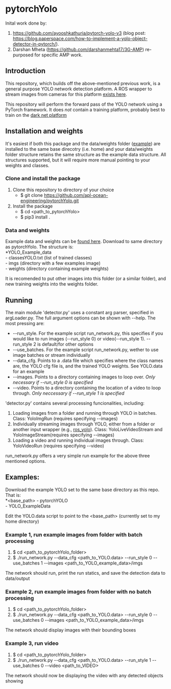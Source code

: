 # pytorchYolo
Inital work done by:

1. https://github.com/ayooshkathuria/pytorch-yolo-v3 (blog post: https://blog.paperspace.com/how-to-implement-a-yolo-object-detector-in-pytorch/).  
2. Darshan Mheta (https://github.com/darshanmehta17/3G-AMP) re-purposed for specific AMP work.

## Introduction

This repository, which builds off the above-mentioned previous work, is a general purpose YOLO network detection platform. A ROS wrapper to stream images from cameras for this platform [exists here](https://github.com/apl-ocean-engineering/ros_yolo).   
  
This repository will perform the forward pass of the YOLO network using a PyTorch framework. It does *not* contain a training platform, probably best to train on the [dark net platform](https://pjreddie.com/darknet/)  

## Installation and weights
It's easiest if both this package and the data/weights folder ([example](https://drive.google.com/drive/folders/1VOEoOOTOrzb-vwieegfKXBICpTeckB2F)) are installed to the same base direcotry (i.e. home) and your data/weights folder structure retains the same structure as the example data structure. All structures supported, but it will require more manual pointing to your weights and classes.  
### Clone and install the package  
1. Clone this repository to directory of your choice  
	- $ git clone https://github.com/apl-ocean-engineering/pytorchYolo.git  
2. Install the package  
	- $ cd <path_to_pytorchYolo>  
	- $ pip3 install .  

### Data and weights
Example data and weights can be [found here](https://drive.google.com/drive/folders/1VOEoOOTOrzb-vwieegfKXBICpTeckB2F). Download to same directory as pytorchYolo. The structure is:  
*YOLO_Example_data  
	- classesYOLO.txt (list of trained classes)  
	- imgs (directory with a few examples image)  
	- weights (directory containing example weights)  

It is recomended to put other images into this folder (or a similar folder), and new training weights into the weights folder.   

## Running
The main module 'detector.py' uses a constant arg parser, specified in argLoader.py. The full argument options can be shown with --help. The most pressing are:  
* --run_style. For the example script run_network.py, this specifies if you would like to run images (--run_style 0) or video(--run_style 1). --run_style 2 is default/for other options  
* --use_batches. For the example script run_network.py, wether to use image batches or stream individually  
* --data_cfg. Points to a .data file which specifies where the class names are, the YOLO cfg file is, and the trained YOLO weights. See YOLO.data for an example  
* --images. Points to a directory containing images to loop over. *Only necessary if --run_style 0 is specified*  
* --video. Points to a directory containing the location of a video to loop through. *Only neccessary if --run_style 1 is specified*  

'detector.py' contains several processing funcionalities, including:  
1. Loading images from a folder and running through YOLO in batches. Class: YoloImgRun (requires specifying --images)  
2. Individually streaming images through YOLO, either from a folder or another input wrapper (e.g., [ros_yolo](https://github.com/apl-ocean-engineering/ros_yolo)). Class:   YoloLiveVideoStream and  YoloImageStream(requires specifying --images)  
3. Loading a video and running individual images through. Class: YoloVideoRun (requires specifying --video)   

run_network.py offers a very simple run example for the above three mentioned options.

## Examples: 
Download the example YOLO set to the same base directory as this repo. That is:  
*<base_path>
	- pytorchYOLO  
	- YOLO_ExampleData  

Edit the YOLO.data script to point to the <base_path> (currently set to my home directory)

### Example 1, run example images from folder with batch processing
1. $ cd <path_to_pytorchYolo_folder>
2. $ ./run_network.py --data_cfg <path_to_YOLO.data> --run_style 0 --use_batches 1 --images <path_to_YOLO_example_data>/imgs

The network should run, print the run statics, and save the detection data to data/output

### Example 2, run example images from folder with no batch processing
1. $ cd <path_to_pytorchYolo_folder>
2. $ ./run_network.py --data_cfg <path_to_YOLO.data> --run_style 0 --use_batches 0 --images <path_to_YOLO_example_data>/imgs

The network should display images with their bounding boxes 

### Example 3, run video
1. $ cd <path_to_pytorchYolo_folder>
2. $ ./run_network.py --data_cfg <path_to_YOLO.data> --run_style 1 --use_batches 0 --video <path_to_VIDEO> 

The network should now be displaying the video with any detected objects showing
